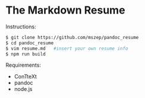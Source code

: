 The Markdown Resume
===================

Instructions:

```bash
$ git clone https://github.com/mszep/pandoc_resume
$ cd pandoc_resume
$ vim resume.md   #insert your own resume info
$ npm run build
```

Requirements:

* ConTteXt
* pandoc
* node.js
